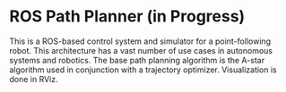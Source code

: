# ROS Path Planner (in Progress)
This is a ROS-based control system and simulator for a point-following robot. This architecture has a vast number of use cases in autonomous systems and robotics. The base path planning algorithm is the A-star algorithm used in conjunction with a trajectory optimizer. Visualization is done in RViz.
